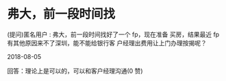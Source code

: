 # 弗大，前一段时间找

(提问)匿名用户 : 弗大，前一段时间找好了一个 fp，现在准备 买房，结果最近 fp 有其他原因来不了深圳，能不能给银行客 户经理出费用让上门办理按揭呢？

2018-08-05

回答：理论上是可以的，可以和客户经理沟通(0 赞)